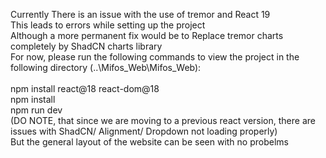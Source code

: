 Currently There is an issue with the use of tremor and React 19<br>
This leads to errors while setting up the project
<br>
Although a more permanent fix would be to Replace tremor charts completely by ShadCN charts library
<br>
For now, please run the following commands to view the project in the following directory (..\Mifos_Web\Mifos_Web):
<br>
<br>
npm install react@18 react-dom@18
<br>
npm install
<br>
npm run dev
<br>
(DO NOTE, that since we are moving to a previous react version, there are issues with ShadCN/ Alignment/ Dropdown not loading properly)
<br>
But the general layout of the website can be seen with no probelms
